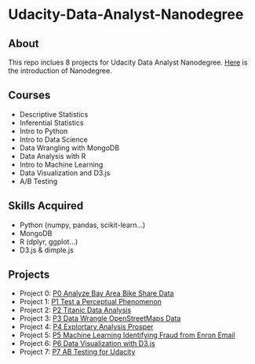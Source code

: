 # Udacity-Data-Analyst-Nanodegree

## About
This repo inclues 8 projects for Udacity Data Analyst Nanodegree. [Here](https://www.udacity.com/course/data-analyst-nanodegree--nd002) is the introduction of Nanodegree.

## Courses
* Descriptive Statistics
* Inferential Statistics
* Intro to Python
* Intro to Data Science
* Data Wrangling with MongoDB
* Data Analysis with R
* Intro to Machine Learning
* Data Visualization and D3.js
* A/B Testing

## Skills Acquired
* Python (numpy, pandas, scikit-learn...)
* MongoDB
* R (dplyr, ggplot...)
* D3.js & dimple.js

## Projects
* Project 0: [P0 Analyze Bay Area Bike Share Data](https://github.com/Ruofei29/Udacity-Data-Analyst-Nanodegree/tree/master/P0%20Analyze%20Bay%20Area%20Bike%20Share%20Data)
* Project 1: [P1 Test a Perceptual Phenomenon](https://github.com/Ruofei29/Udacity-Data-Analyst-Nanodegree/tree/master/P1%20Test%20a%20Perceptual%20Phenomenon)
* Project 2: [P2 Titanic Data Analysis](https://github.com/Ruofei29/Udacity-Data-Analyst-Nanodegree/tree/master/P2%20Titanic%20Data%20Analysis)
* Project 3: [P3 Data Wrangle OpenStreetMaps Data](https://github.com/Ruofei29/Udacity-Data-Analyst-Nanodegree/tree/master/P3%20Data%20Wrangle%20OpenStreetMaps%20Data)
* Project 4: [P4 Explortary Analysis Prosper](https://github.com/Ruofei29/Udacity-Data-Analyst-Nanodegree/tree/master/P4%20Explortary%20Analysis%20Prosper)
* Project 5: [P5 Machine Learning Identifying Fraud from Enron Email](https://github.com/Ruofei29/Udacity-Data-Analyst-Nanodegree/tree/master/P5%20Machine%20Learning%20Identifying%20Fraud%20from%20Enron%20Email)
* Project 6: [P6 Data Visualization with D3.js](https://github.com/Ruofei29/Udacity-Data-Analyst-Nanodegree/tree/master/P6%20Data%20Visualization%20with%20D3.js)
* Project 7: [P7 AB Testing for Udacity](https://github.com/Ruofei29/Udacity-Data-Analyst-Nanodegree/tree/master/P7%20AB%20Testing%20for%20Udacity)

